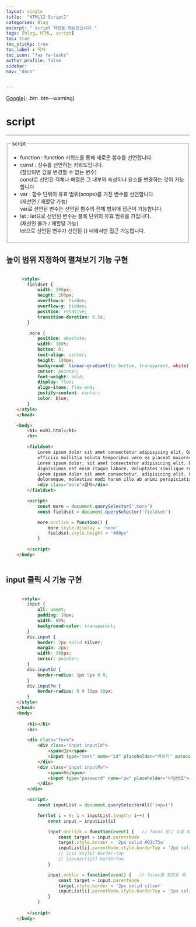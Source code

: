 ```yaml
---
layout: single
title:  "HTML12 Script1"
categories: Blog
excerpt: " script 작성을 해보았습니다."
tags: [blog, HTML, script]
toc: true
toc_sticky: true
toc_label : 목차
toc_icon: "fas fa-tasks"
author_profile: false
sidebar:
nav: "docs"


---
```

[Google](https://google.com){: .btn .btn--warning}


# script

<hr>

<fieldset>
    <legend>script</legend>
    <ul>
        <li>function : function 키워드를 통해 새로운 함수를 선언합니다.</li>
        <li>
            const : 상수를 선언하는 키워드입니다.<br> 
            (할당되면 값을 변경할 수 없는 변수)<br>
            const로 선언된 객체나 배열은 그 내부의 속성이나 요소를 변경하는 것이 가능합니다
        </li>
        <li>
            var : 함수 단위의 유효 범위(scope)를 가진 변수를 선언합니다.<br>
            (재선언 / 재할당 가능)<br>
            var로 선언된 변수는 선언된 함수의 전체 범위에 접근이 가능합니다.
        </li>
        <li>
            let : let으로 선언된 변수는 블록 단위의 유효 범위를 가집니다.<br>
            (재선언 불가 / 재할당 가능)<br>
            let으로 선언된 변수가 선언된 {} 내에서만 접근 가능합니다.
        </li>
    </ul>
</fieldset>



## 높이 범위 지정하여 펼쳐보기 기능 구현

```html

      <style>
        fieldset {
            width: 300px;
            height: 200px;
            overflow-x: hidden;
            overflow-y: hidden;
            position: relative;
            transition-duration: 0.5s;
        }

        .more {
            position: absolute;
            width: 100%;
            bottom: 0;
            text-align: center;
            height: 100px;
            background: linear-gradient(to bottom, transparent, white);
            cursor: pointer;
            font-weight: bold;
            display: flex;
            align-items: flex-end;
            justify-content: center;
            color: blue;
        }
    </style>
    </head>

    <body>
        <h1> ex03.html</h1>
        <hr>

        <fieldset>
            Lorem ipsum dolor sit amet consectetur adipisicing elit. Quasi dolor, omnis eius pariatur vitae 
            officiis mollitia soluta temporibus vero ea placeat maiores nisi at fugiat amet?
            Lorem ipsum dolor, sit amet consectetur adipisicing elit. Doloremque, repellat iure? Ipsa voluptate aliquid
            dignissimos est enim itaque labore. Voluptates similique repellendus alias accusantium consequuntur. At.
            Lorem ipsum dolor sit amet consectetur, adipisicing elit. Commodi vitae mollitia assumenda debitis? 
            doloremque, molestias modi harum illo ab animi perspiciatis et cum. Rerum, dolorem.
            <div class="more">클릭</div>
        </fieldset>

        <script>
            const more = document.querySelector('.more')
            const fieldset = document.querySelector('fieldset')

            more.onclick = function() {
                more.style.display = 'none'
                fieldset.style.height = '400px'
            }

        </script>
    </body>
 

```

## input 클릭 시 기능 구현

```html

      <style>
        input {
            all: unset;
            padding: 10px;
            width: 80%;
            background-color: transparent;
        }
        div.input {
            border: 2px solid silver;
            margin: 2px;
            width: 300px;
            cursor: pointer;
        }
        div.inputId {
            border-radius: 5px 5px 0 0;
        }
        div.inputPw {
            border-radius: 0 0 10px 10px;
        }
    </style>
    </head>
    <body>
        
        <h1></h1>
        <hr>

        <div class="form">
            <div class="input inputId">
                <span>🕵️‍♀️</span>
                <input type="text" name="id" placeholder="아이디" autocomplete="off">
            </div>
            <div class="input inputPw">
                <span>⛓</span>
                <input type="password" name="pw" placeholder="비밀번호">
            </div>
        </div>

        <script>
            const inputList = document.querySelectorAll('input')

            for(let i = 0; i < inputList.length; i++) {
                const input = inputList[i]

                input.onclick = function(event) {   // focus 받고 있을 때
                    const target = input.parentNode
                    target.style.border = '2px solid #03c75a'
                    inputList[i].parentNode.style.borderTop = '2px solid #03c75a'
                    // [css style] border-top
                    // [javascript] borderTop
                }

                input.onblur = function(event) {   // focus를 잃었을 때
                    const target = input.parentNode
                    target.style.border = '2px solid silver'
                    inputList[i].parentNode.style.borderTop = '2px solid silver'
                }
            }
            
        </script>
    </body>


```